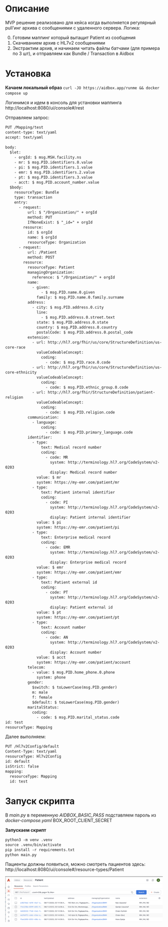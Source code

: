 # Описание
MVP решение реализовано для кейса когда выполняется регулярный pull'инг архива с сообщениями с удаленного сервера.
Логика:

0. Готовим маппинг который вытащит Patient из сообщения
1. Скачиванием архив с HL7v2 сообщениями
2. Экстрактим архив, и начинаем читать файлы батчами (для примера по 3 шт), и отправляем как Bundle / Transaction в Aidbox

# Установка
**Качаем локальный образ**
`curl -JO https://aidbox.app/runme && docker compose up`

Логинимся и идем в консоль для установки маппинга
http://localhost:8080/ui/console#/rest

Отправляем запрос:
```
PUT /Mapping/test
content-type: text/yaml
accept: text/yaml

body:
  $let:
    - orgId: $ msg.MSH.facility.ns
    - mr: $ msg.PID.identifiers.0.value
    - pi: $ msg.PID.identifiers.1.value
    - emr: $ msg.PID.identifiers.2.value
    - pt: $ msg.PID.identifiers.3.value
    - acct: $ msg.PID.account_number.value
  $body:
    resourceType: Bundle
    type: transaction
    entry:
      - request:
          url: $ "/Organization/" + orgId
          method: PUT
          IfNoneExist: $ "_id=" + orgId
        resource:
          id: $ orgId
          name: $ orgId
          resourceType: Organization
      - request:
          url: /Patient
          method: POST
        resource:
          resourceType: Patient
          managingOrganization:
            reference: $ "/Organization/" + orgId
          name:
            - given:
                - $ msg.PID.name.0.given
              family: $ msg.PID.name.0.family.surname
          address:
            - city: $ msg.PID.address.0.city
              line:
                - $ msg.PID.address.0.street.text
              state: $ msg.PID.address.0.state
              country: $ msg.PID.address.0.country
              postalCode: $ msg.PID.address.0.postal_code
          extension:
            - url: http://hl7.org/fhir/us/core/StructureDefinition/us-core-race
              valueCodeableConcept:
                coding:
                  - code: $ msg.PID.race.0.code
            - url: http://hl7.org/fhir/us/core/StructureDefinition/us-core-ethnicity
              valueCodeableConcept:
                coding:
                  - code: $ msg.PID.ethnic_group.0.code
            - url: http://hl7.org/fhir/StructureDefinition/patient-religion
              valueCodeableConcept:
                coding:
                  - code: $ msg.PID.religion.code
          communication:
            - language:
                coding:
                  - code: $ msg.PID.primary_language.code
          identifier:
            - type:
                text: Medical record number
                coding:
                  - code: MR
                    system: http://terminology.hl7.org/CodeSystem/v2-0203
                    display: Medical record number
              value: $ mr
              system: https://my-emr.com/patient/mr
            - type:
                text: Patient internal identifier
                coding:
                  - code: PI
                    system: http://terminology.hl7.org/CodeSystem/v2-0203
                    display: Patient internal identifier
              value: $ pi
              system: https://my-emr.com/patient/pi
            - type:
                text: Enterprise medical record
                coding:
                  - code: EMR
                    system: http://terminology.hl7.org/CodeSystem/v2-0203
                    display: Enterprise medical record
              value: $ emr
              system: https://my-emr.com/patient/emr
            - type:
                text: Patient external id
                coding:
                  - code: PT
                    system: http://terminology.hl7.org/CodeSystem/v2-0203
                    display: Patient external id
              value: $ pt
              system: https://my-emr.com/patient/pt
            - type:
                text: Account number
                coding:
                  - code: AN
                    system: http://terminology.hl7.org/CodeSystem/v2-0203
                    display: Account number
              value: $ acct
              system: https://my-emr.com/patient/account
          telecom:
            - value: $ msg.PID.home_phone.0.phone
              system: phone
          gender:
            $switch: $ toLowerCase(msg.PID.gender)
            m: male
            f: female
            $default: $ toLowerCase(msg.PID.gender)
          maritalStatus:
            coding:
              - code: $ msg.PID.marital_status.code
id: test
resourceType: Mapping
```

Далее выполняем:
```
PUT /Hl7v2Config/default
Content-Type: text/yaml
resourceType: Hl7v2Config
id: default
isStrict: false
mapping:
  resourceType: Mapping
  id: test
```

# Запуск скрипта

В _main.py_ в переменную _AIDBOX_BASIC_PASS_ подставляем пароль из _docker-compose.yaml_
BOX_ROOT_CLIENT_SECRET

**Запускаем скрипт**
```
python3 -m venv .venv
source .venv/bin/activate
pip install -r requirements.txt
python main.py
```

Пациенты должны появиться, можно смотреть пациентов здесь:
http://localhost:8080/ui/console#/resource-types/Patient


![Скрин](https://raw.githubusercontent.com/denisenkoaj/aidbox-test/48d2529/img.png)

